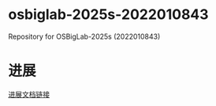 # osbiglab-2025s-2022010843
Repository for OSBigLab-2025s (2022010843)

# 进展

[进展文档链接](https://qiizukl9zzx.feishu.cn/wiki/NHYaw4cNmiKysrkjnxWcHwMdneV?from=from_copylink)

